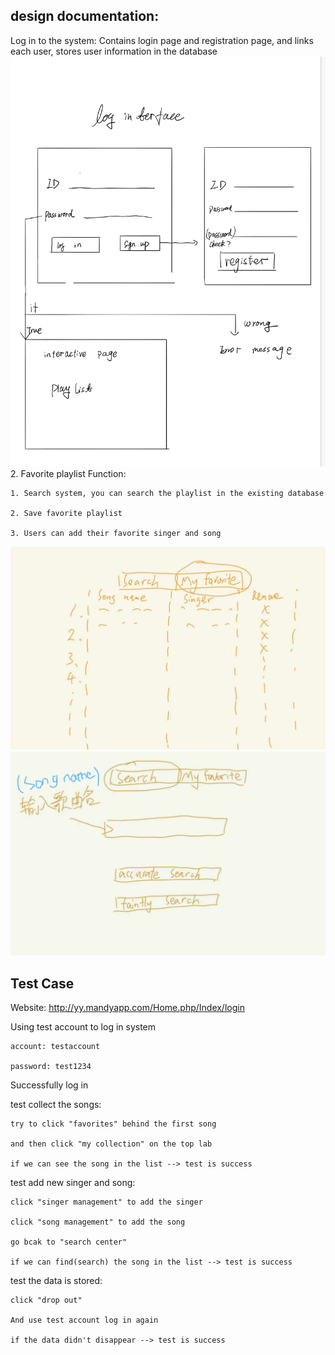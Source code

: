 ## design documentation:
Log in to the system:
Contains login page and registration page, and links each user, stores user information in the database
![Image text](https://github.com/jiayi-99/CIS422-project2/blob/main/img/WechatIMG1922%201.jpeg)
2. Favorite playlist
Function: 
	
	1. Search system, you can search the playlist in the existing database

	2. Save favorite playlist
	  
	3. Users can add their favorite singer and song
	  
![Image text](https://raw.githubusercontent.com/jiayi-99/CIS422-project2/main/img/WechatIMG552.jpeg)
![Image text](https://github.com/jiayi-99/CIS422-project2/blob/main/img/WechatIMG554.png)
## Test Case

Website: http://yy.mandyapp.com/Home.php/Index/login

Using test account to log in system
	
	account: testaccount
	
	password: test1234

Successfully log in

test collect the songs:
	
	try to click "favorites" behind the first song
	
	and then click "my collection" on the top lab
	
	if we can see the song in the list --> test is success 

test add new singer and song:
	
	click "singer management" to add the singer
	
	click "song management" to add the song
	
	go bcak to "search center"
	
	if we can find(search) the song in the list --> test is success

test the data is stored:
	
	click "drop out"
	
	And use test account log in again
	
	if the data didn't disappear --> test is success
